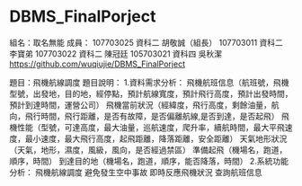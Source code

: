 # DBMS_FinalPorject
組名：取名無能
成員：
107703025 資科二 胡敬誠（組長）
107703011 資科二 李寶弟 
107703022 資科二 陳冠廷
105703021 資科四 吳秋潔
https://github.com/wuqiujie/DBMS_FinalPorject

題目：飛機航線調度
題目說明：
1.資料需求分析：
飛機航班信息（航班號，飛機型號，出發地，目的地，經停點，預計航線寬度，預計飛行高度，預計出發時間，預計到達時間，運營公司）
飛機當前狀況（經緯度，飛行高度，剩餘油量，航向，飛行時間，飛行距離，是否有故障，是否偏離航線,是否到達，是否起飛）
飛機性能（型號，可達高度，最大油量，巡航速度，爬升率，續航時間，最大平飛速度，最小速度，最大飛行高度，起飛距離，降落距離，安全距離）
天氣地形狀況（天氣，地形，濕度，風級，風向，是否經過禁區）
準備起飛（機場名，跑道，順序，時間）
到達目的地（機場名，跑道，順序，能否降落，時間）
2.系統功能分析：
飛機航線調度
避免發生空中事故
即時反應飛機狀況
查詢航班信息


